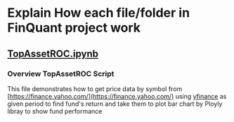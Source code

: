 # Explain How  each file/folder in  FinQuant project work
## [TopAssetROC.ipynb](https://github.com/technqvi/FinQuant/blob/master/TopAssetROC.ipynb)
###  Overview TopAssetROC Script
This file demonstrates how to get price data by symbol from [https://finance.yahoo.com/](https://finance.yahoo.com/) using  [yfinance](https://pypi.org/project/yfinance/) as given period to find fund's return  and take them to plot bar chart by Ployly libray to show fund  performance   


